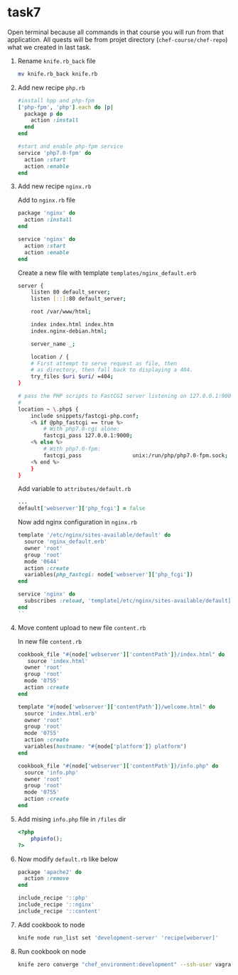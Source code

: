 # task7

Open terminal because all commands in that course you will run from that application. All quests will be from projet directory (`chef-course/chef-repo`) what we created in last task.

1. Rename `knife.rb_back` file

    ```bash
    mv knife.rb_back knife.rb
    ```

2. Add new recipe `php.rb`

    ```ruby
    #install hpp and php-fpm
    ['php-fpm', 'php'].each do |p|
      package p do
        action :install
      end
    end

    #start and enable php-fpm service
    service 'php7.0-fpm' do
      action :start
      action :enable
    end
    ```

3. Add new recipe `nginx.rb`

    Add to `nginx.rb` file
    ```ruby
    package 'nginx' do
      action :install
    end

    service 'nginx' do
      action :start
      action :enable
    end
    ```

    Create a new file with template `templates/nginx_default.erb`
    ```bash
    server {
        listen 80 default_server;
        listen [::]:80 default_server;

        root /var/www/html;

        index index.html index.htm
        index.nginx-debian.html;

        server_name _;

        location / {
        # First attempt to serve request as file, then
        # as directory, then fall back to displaying a 404.
        try_files $uri $uri/ =404;
    }

    # pass the PHP scripts to FastCGI server listening on 127.0.0.1:9000
    #
    location ~ \.php$ {
        include snippets/fastcgi-php.conf;
        <% if @php_fastcgi == true %>
            # With php7.0-cgi alone:
            fastcgi_pass 127.0.0.1:9000;
        <% else %>
            # With php7.0-fpm:
            fastcgi_pass                unix:/run/php/php7.0-fpm.sock;
        <% end %>
        }
    }
    ```

    Add variable to `attributes/default.rb`
    ```ruby
    ...
    default['webserver']['php_fcgi'] = false
    ```

    Now add nginx configuration in `nginx.rb`
    ```ruby
    template '/etc/nginx/sites-available/default' do
      source 'nginx_default.erb'
      owner 'root'
      group 'root'
      mode '0644'
      action :create
      variables(php_fastcgi: node['webserver']['php_fcgi'])
    end

    service 'nginx' do
      subscribes :reload, 'template[/etc/nginx/sites-available/default]', :immediately
    end
    ``

4. Move content upload to new file `content.rb`

    In new file `content.rb`
    ```ruby
    cookbook_file "#{node['webserver']['contentPath']}/index.html" do
       source 'index.html'
      owner 'root'
      group 'root'
      mode '0755'
      action :create
    end

    template "#{node['webserver']['contentPath']}/welcome.html" do
      source 'index.html.erb'
      owner 'root'
      group 'root'
      mode '0755'
      action :create
      variables(hostname: "#{node['platform']} platform")
    end

    cookbook_file "#{node['webserver']['contentPath']}/info.php" do
      source 'info.php'
      owner 'root'
      group 'root'
      mode '0755'
      action :create
    end
    ```

5. Add mising `info.php` file in `/files` dir

    ```php
    <?php
        phpinfo();
    ?>
    ```

6. Now modify `default.rb` like below

    ```ruby
    package 'apache2' do
      action :remove
    end

    include_recipe '::php'
    include_recipe '::nginx'
    include_recipe '::content'
    ```

7. Add cookbook to node

    ```bash
    knife node run_list set 'development-server' 'recipe[weberver]'
    ```

8. Run cookbook on node

    ```bash
    knife zero converge "chef_environment:development" --ssh-user vagrant
    ```
